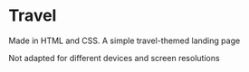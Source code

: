 # Travel
Made in HTML and CSS. A simple travel-themed landing page


Not adapted for different devices and screen resolutions
